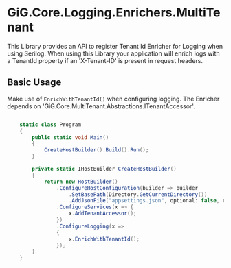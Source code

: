 # GiG.Core.Logging.Enrichers.MultiTenant

This Library provides an API to register Tenant Id Enricher for Logging when using Serilog.
When using this Library your application will enrich logs with a TenantId property if an 'X-Tenant-ID' is present in request headers.

## Basic Usage

Make use of `EnrichWithTenantId()` when configuring logging. The Enricher depends on 'GiG.Core.MultiTenant.Abstractions.ITenantAccessor'.


```csharp

	static class Program
    {
        public static void Main()
        {
            CreateHostBuilder().Build().Run();
        }

        private static IHostBuilder CreateHostBuilder()
        {
            return new HostBuilder()
                .ConfigureHostConfiguration(builder => builder
                    .SetBasePath(Directory.GetCurrentDirectory())
                    .AddJsonFile("appsettings.json", optional: false, reloadOnChange: true))
				.ConfigureServices(x => {
					x.AddTenantAccessor();
				})
				.ConfigureLogging(x =>
				{
					x.EnrichWithTenantId();
				});
        }
    }

```